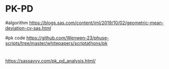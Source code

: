 # PK-PD

#algorithm
https://blogs.sas.com/content/iml/2019/10/02/geometric-mean-deviation-cv-sas.html



#pk code
https://github.com/Wenwen-23/phuse-scripts/tree/master/whitepapers/scriptathons/pk

#
https://sassavvy.com/pk_pd_analysis.html/
